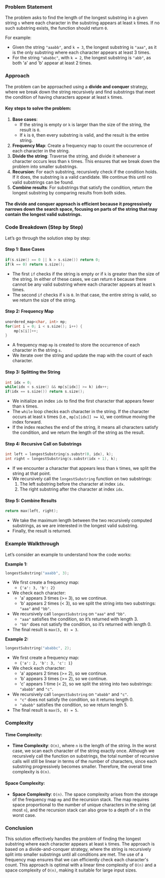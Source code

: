 ### Problem Statement

The problem asks to find the length of the longest substring in a given string `s` where each character in the substring appears at least `k` times. If no such substring exists, the function should return `0`.

For example:
- Given the string `"aaabb"`, and `k = 3`, the longest substring is `"aaa"`, as it is the only substring where each character appears at least 3 times.
- For the string `"ababbc"`, with `k = 2`, the longest substring is `"abb"`, as both 'a' and 'b' appear at least 2 times.

### Approach

The problem can be approached using a **divide and conquer** strategy, where we break down the string recursively and find substrings that meet the condition of having characters appear at least `k` times.

#### Key steps to solve the problem:
1. **Base cases**: 
   - If the string is empty or `k` is larger than the size of the string, the result is `0`.
   - If `k` is `0`, then every substring is valid, and the result is the entire string.
2. **Frequency Map**: Create a frequency map to count the occurrence of each character in the string.
3. **Divide the string**: Traverse the string, and divide it whenever a character occurs less than `k` times. This ensures that we break down the problem into smaller substrings.
4. **Recursion**: For each substring, recursively check if the condition holds. If it does, the substring is a valid candidate. We continue this until no valid substrings can be found.
5. **Combine results**: For substrings that satisfy the condition, return the longest substring by comparing results from both sides.

#### The divide and conquer approach is efficient because it progressively narrows down the search space, focusing on parts of the string that may contain the longest valid substrings.

### Code Breakdown (Step by Step)

Let’s go through the solution step by step:

#### Step 1: Base Cases
```cpp
if(s.size() == 0 || k > s.size()) return 0;
if(k == 0) return s.size();
```
- The first `if` checks if the string is empty or if `k` is greater than the size of the string. In either of these cases, we can return `0` because there cannot be any valid substring where each character appears at least `k` times.
- The second `if` checks if `k` is `0`. In that case, the entire string is valid, so we return the size of the string.

#### Step 2: Frequency Map
```cpp
unordered_map<char, int> mp;
for(int i = 0; i < s.size(); i++) {
    mp[s[i]]++;
}
```
- A frequency map `mp` is created to store the occurrence of each character in the string `s`.
- We iterate over the string and update the map with the count of each character.

#### Step 3: Splitting the String
```cpp
int idx = 0;
while(idx < s.size() && mp[s[idx]] >= k) idx++;
if(idx == s.size()) return s.size();
```
- We initialize an index `idx` to find the first character that appears fewer than `k` times.
- The `while` loop checks each character in the string. If the character occurs at least `k` times (i.e., `mp[s[idx]] >= k`), we continue moving the index forward.
- If the index reaches the end of the string, it means all characters satisfy the condition, and we return the length of the string as the result.

#### Step 4: Recursive Call on Substrings
```cpp
int left = longestSubstring(s.substr(0, idx), k);
int right = longestSubstring(s.substr(idx + 1), k);
```
- If we encounter a character that appears less than `k` times, we split the string at that point.
- We recursively call the `longestSubstring` function on two substrings: 
  1. The left substring before the character at index `idx`.
  2. The right substring after the character at index `idx`.
  
#### Step 5: Combine Results
```cpp
return max(left, right);
```
- We take the maximum length between the two recursively computed substrings, as we are interested in the longest valid substring.
- Finally, the result is returned.

### Example Walkthrough

Let’s consider an example to understand how the code works:

**Example 1:**
```cpp
longestSubstring("aaabb", 3);
```
- We first create a frequency map:
  - `{'a': 3, 'b': 2}`
- We check each character: 
  - 'a' appears 3 times (>= 3), so we continue.
  - 'b' appears 2 times (< 3), so we split the string into two substrings: `"aaa"` and `"bb"`.
- We recursively call `longestSubstring` on `"aaa"` and `"bb"`.
  - `"aaa"` satisfies the condition, so it’s returned with length 3.
  - `"bb"` does not satisfy the condition, so it’s returned with length 0.
- The final result is `max(3, 0) = 3`.

**Example 2:**
```cpp
longestSubstring("ababbc", 2);
```
- We first create a frequency map:
  - `{'a': 2, 'b': 3, 'c': 1}`
- We check each character:
  - 'a' appears 2 times (>= 2), so we continue.
  - 'b' appears 3 times (>= 2), so we continue.
  - 'c' appears 1 time (< 2), so we split the string into two substrings: `"ababb"` and `"c"`.
- We recursively call `longestSubstring` on `"ababb"` and `"c"`.
  - `"c"` does not satisfy the condition, so it returns length 0.
  - `"ababb"` satisfies the condition, so we return length 5.
- The final result is `max(5, 0) = 5`.

### Complexity

#### Time Complexity:
- **Time Complexity**: `O(n)`, where `n` is the length of the string. In the worst case, we scan each character of the string exactly once. Although we recursively call the function on substrings, the total number of recursive calls will still be linear in terms of the number of characters, since each substring progressively becomes smaller. Therefore, the overall time complexity is `O(n)`.

#### Space Complexity:
- **Space Complexity**: `O(n)`. The space complexity arises from the storage of the frequency map `mp` and the recursion stack. The map requires space proportional to the number of unique characters in the string (at most `n`), and the recursion stack can also grow to a depth of `n` in the worst case.

### Conclusion

This solution effectively handles the problem of finding the longest substring where each character appears at least `k` times. The approach is based on a divide-and-conquer strategy, where the string is recursively split into smaller substrings until all conditions are met. The use of a frequency map ensures that we can efficiently check each character's count. This approach is optimal with a linear time complexity of `O(n)` and a space complexity of `O(n)`, making it suitable for large input sizes.